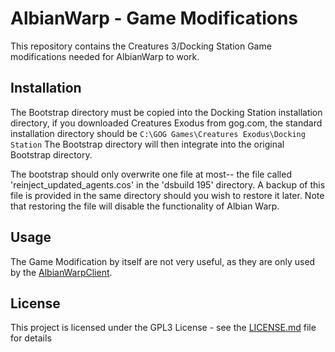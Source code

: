 # AlbianWarp - Game Modifications

This repository contains the Creatures 3/Docking Station Game modifications needed for AlbianWarp to work.

## Installation

The Bootstrap directory must be copied into the Docking Station installation directory, if you downloaded Creatures Exodus from gog.com, the standard installation directory should be `C:\GOG Games\Creatures Exodus\Docking Station` The Bootstrap directory will then integrate into the original Bootstrap directory. 

The bootstrap should only overwrite one file at most-- the file called 'reinject_updated_agents.cos' in the 'dsbuild 195' directory. A backup of this file is provided in the same directory should you wish to restore it later. Note that restoring the file will disable the functionality of Albian Warp.

## Usage

The Game Modification by itself are not very useful, as they are only used by the [AlbianWarpClient](https://github.com/AlbianWarp/AlbianWarpClient).

## License

This project is licensed under the GPL3 License - see the [LICENSE.md](/LICENSE.md) file for details